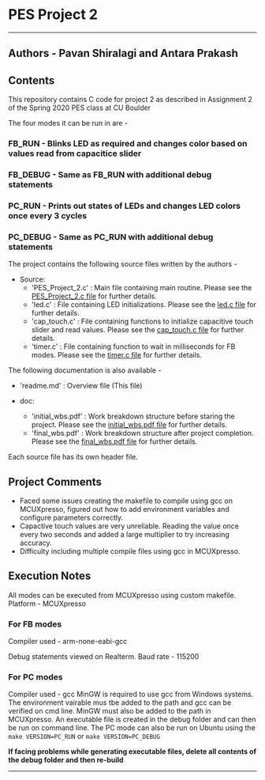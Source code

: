 # PES Project 2
----------------------------------------------------------------------------------------------------------------------------------------------------

## Authors - Pavan Shiralagi and Antara Prakash

## Contents

This repository contains C code for project 2 as described in Assignment 2 of the Spring 2020 PES class at CU Boulder 

The four modes it can be run in are - 
### FB_RUN - Blinks LED as required and changes color based on values read from capacitice slider
### FB_DEBUG - Same as FB_RUN with additional debug statements
### PC_RUN - Prints out states of LEDs and changes LED colors once every 3 cycles
### PC_DEBUG - Same as PC_RUN with additional debug statements

The project contains the following source files written by the authors -
- Source:
	- 'PES_Project_2.c' : Main file containing main routine. 
Please see the [PES_Project_2.c file](PES_Project_2/source/PES_Project_2.c) for further details.
	- 'led.c' : File containing LED initializations. 
Please see the [led.c file](PES_Project_2/source/led.c) for further details.
	- 'cap_touch.c'	: File containing functions to initialize capacitive touch slider and read values. 
Please see the [cap_touch.c file](PES_Project_2/source/cap_touch.c) for further details.
	- 'timer.c' : File containing function to wait in milliseconds for FB modes. 
Please see the [timer.c file](PES_Project_2/source/timer.c) for further details.

The following documentation is also available - 
- 'readme.md' : Overview file (This file)

- doc:
	- 'initial_wbs.pdf' : Work breakdown structure before staring the project. 
Please see the [initial_wbs.pdf file](PES_Project_2/doc/initial_wbs.pdf) for further details.
	- 'final_wbs.pdf' : Work breakdown structure after project completion. 
Please see the [final_wbs.pdf file](PES_Project_2/doc/final_wbs.pdf) for further details.

Each source file has its own header file.

## Project Comments

- Faced some issues creating the makefile to compile using gcc on MCUXpresso, figured out how to add 
  environment variables and configure parameters correctly.
- Capactive touch values are very unreliable.  Reading the value once every two seconds and added a large multiplier to try increasing accuracy.
- Difficulty including multiple compile files using gcc in MCUXpresso.

## Execution Notes

All modes can be executed from MCUXpresso using custom makefile. 
Platform - MCUXpresso

### For FB modes
Compiler used - arm-none-eabi-gcc

Debug statements viewed on Realterm. Baud rate - 115200

### For PC modes
Compiler used - gcc
MinGW is required to use gcc from Windows systems.  The environment vairable mus tbe added to the path and gcc can be verified on cmd line.
MinGW must also be added to the path in MCUXpresso.
An executable file is created in the debug folder and can then be run on command line.
The PC mode can also be run on Ubuntu using the `make VERSION=PC_RUN` or `make VERSION=PC_DEBUG`

**If facing problems while generating executable files, delete all contents of the debug folder and then re-build**

-----------------------------------------------------------------------------------------------------------------------------------------------------